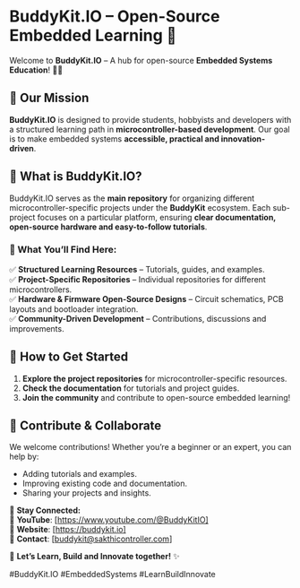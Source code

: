 # BuddyKit.IO – Open-Source Embedded Learning 🚀

Welcome to **BuddyKit.IO** – A hub for open-source **Embedded Systems Education**! 🦉💡

## 🎯 Our Mission
**BuddyKit.IO** is designed to provide students, hobbyists and developers with a structured learning path in **microcontroller-based development**. Our goal is to make embedded systems **accessible, practical and innovation-driven**.

## 📌 What is BuddyKit.IO?
BuddyKit.IO serves as the **main repository** for organizing different microcontroller-specific projects under the **BuddyKit** ecosystem. Each sub-project focuses on a particular platform, ensuring **clear documentation, open-source hardware and easy-to-follow tutorials**.

### 🔹 What You’ll Find Here:
✅ **Structured Learning Resources** – Tutorials, guides, and examples.  
✅ **Project-Specific Repositories** – Individual repositories for different microcontrollers.  
✅ **Hardware & Firmware Open-Source Designs** – Circuit schematics, PCB layouts and bootloader integration.  
✅ **Community-Driven Development** – Contributions, discussions and improvements.  

## 🚀 How to Get Started
1. **Explore the project repositories** for microcontroller-specific resources.  
2. **Check the documentation** for tutorials and project guides.  
3. **Join the community** and contribute to open-source embedded learning!

## 🤝 Contribute & Collaborate
We welcome contributions! Whether you’re a beginner or an expert, you can help by:
- Adding tutorials and examples.
- Improving existing code and documentation.
- Sharing your projects and insights.

📩 **Stay Connected:**  
📌 **YouTube**: [https://www.youtube.com/@BuddyKitIO]  
📌 **Website**: [https://buddykit.io]  
📌 **Contact**: [buddykit@sakthicontroller.com]  

🔗 **Let’s Learn, Build and Innovate together!** ✨

#BuddyKit.IO #EmbeddedSystems #LearnBuildInnovate
